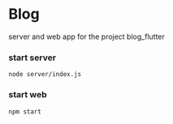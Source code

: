 # Blog
server and web app for the project blog_flutter

### start server
```
node server/index.js
``` 

### start web
```
npm start
```